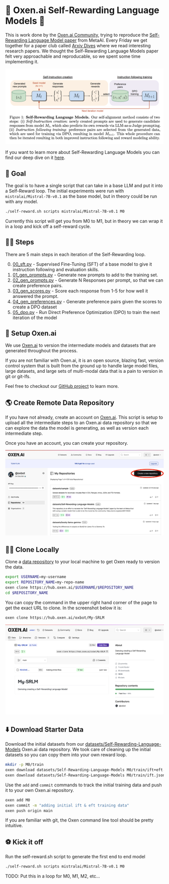 # 🐂 Oxen.ai Self-Rewarding Language Models 🔁

This is work done by the [Oxen.ai Community](https://oxen.ai/community), trying to reproduce the [Self-Rewarding Language Model paper](https://arxiv.org/abs/2401.10020) from MetaAI. Every Friday we get together for a paper club called [Arxiv Dives](https://www.oxen.ai/community/arxiv-dives) where we read interesting research papers. We thought the Self-Rewarding Language Models paper felt very approachable and reproducable, so we spent some time implementing it.

<img src="./images/SRLM.png" width="512px"></img>

If you want to learn more about Self-Rewarding Language Models you can find our deep dive on it [here](https://www.oxen.ai/blog/arxiv-dives-self-rewarding-language-models).

## 🤖 Goal

The goal is to have a single script that can take in a base LLM and put it into a Self-Reward loop. The initial experiments were run with `mistralai/Mistral-7B-v0.1` as the base model, but in theory could be run with any model.

```bash
./self-reward.sh scripts mistralai/Mistral-7B-v0.1 M0
```

Currently this script will get you from M0 to M1, but in theory we can wrap it in a loop and kick off a self-reward cycle.

## 🏃‍➡️ Steps

There are 5 main steps in each iteration of the Self-Rewarding loop.

0) [00_sft.py](scripts/00_sft.py) - Supervised Fine-Tuning (SFT) of a base model to give it instruction following and evaluation skills.
1) [01_gen_prompts.py](scripts/01_gen_prompts.py) - Generate new prompts to add to the training set.
2) [02_gen_prompts.py](scripts/02_gen_responses.py) - Generate N Responses per prompt, so that we can create preference pairs.
3) [03_gen_scores.py](scripts/03_gen_scores.py) - Score each response from 1-5 for how well it answered the prompt.
4) [04_gen_preferences.py](scripts/04_gen_preferences.py) - Generate preference pairs given the scores to create a DPO dataset
5) [05_dpo.py](scripts/05_dpo.py) - Run Direct Preference Optimization (DPO) to train the next iteration of the model

## 🐂 Setup Oxen.ai

We use [Oxen.ai](https://oxen.ai) to version the intermediate models and datasets that are generated throughout the process.

If you are not familiar with Oxen.ai, it is an open source, blazing fast, version control system that is built from the ground up to handle large model files, large datasets, and large sets of multi-modal data that is a pain to version in git or git-lfs.

Feel free to checkout our [GitHub project](https://github.com/Oxen-AI/oxen-release) to learn more.

## 🌎 Create Remote Data Repository

If you have not already, create an account on [Oxen.ai](https://oxen.ai/register). This script is setup to upload all the intermediate steps to an Oxen.ai data repository so that we can explore the data the model is generating, as well as version each intermediate step.

Once you have an account, you can create your repository.

<img src="./images/CreateRepository.jpg" width="512px"></img>

## 👨‍💻 Clone Locally

Clone a [data repository](https://docs.oxen.ai/getting-started/learn-the-basics) to your local machine to get Oxen ready to version the data.

```bash
export USERNAME=my-username
export REPOSITORY_NAME=my-repo-name
oxen clone https://hub.oxen.ai/$USERNAME/$REPOSITORY_NAME
cd $REPOSITORY_NAME
```

You can copy the command in the upper right hand corner of the page to get the exact URL to clone. In the screenshot below it is:

```bash
oxen clone https://hub.oxen.ai/oxbot/My-SRLM
```

<img src="./images/MyRepo.png" width="512px"></img>


## ⬇️ Download Starter Data

Download the initial datasets from our [datasets/Self-Rewarding-Language-Models](https://www.oxen.ai/datasets/Self-Rewarding-Language-Models) Oxen.ai data repository. We took care of cleaning up the initial datasets so you can copy them into your own reward loop.

```bash
mkdir -p M0/train
oxen download datasets/Self-Rewarding-Language-Models M0/train/ift+eft.jsonl -o M0/train
oxen download datasets/Self-Rewarding-Language-Models M0/train/ift.jsonl -o M0/train
```

Use the `add` and `commit` commands to track the initial training data and push it to your own Oxen.ai repository.

```bash
oxen add M0
oxen commit -m "adding initial ift & eft training data"
oxen push origin main
```

If you are familiar with git, the Oxen command line tool should be pretty intuitive.

## ⚽️ Kick it off

Run the self-reward.sh script to generate the first end to end model

```bash
./self-reward.sh scripts mistralai/Mistral-7B-v0.1 M0
```

TODO: Put this in a loop for M0, M1, M2, etc...